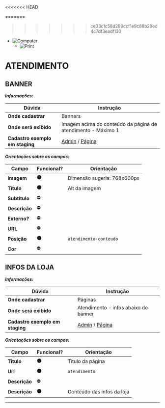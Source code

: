 






<<<<<<< HEAD

=======
>>>>>>> ce33c1c58d289ccf1e9c88b29ed4c7df3eadf130
- ![Computer](../images/prints/computer.png)
  - ![Print](../images/prints/06-atendimento.png)

# ATENDIMENTO

## BANNER

***Informações:***

| Dúvida                          | Instrução                |
| ------------------------------- | ------------------------ |
| **Onde cadastrar**              | Banners                  |
| **Onde será exibido**           | Imagem acima do conteúdo da página de atendimento - Máximo 1 |
| **Cadastro exemplo em staging** | [Admin](https://template5.vnda.dev/admin/midias/editar?id=17) / [Página](https://template5.vnda.dev/p/atendimento) |

***Orientações sobre os campos:***

| Campo         | Funcional?          | Orientação                                           |
| ------------- | ------------------- | ---------------------------------------------------- |
| **Imagem**    | :black_circle:      | Dimensão sugeria: 768x600px                          |
| **Título**    | :black_circle:      | Alt da imagem                                        |
| **Subtítulo** | :no_entry:          |                                                      |
| **Descrição** | :no_entry:          |                                                      |
| **Externo?**  | :no_entry:          |                                                      |
| **URL**       | :no_entry:          |                                                      |
| **Posição**   | :black_circle:      | `atendimento-conteudo`                               |
| **Cor**       | :no_entry:          |                                                      |

## INFOS DA LOJA

***Informações:***

| Dúvida                          | Instrução                |
| ------------------------------- | ------------------------ |
| **Onde cadastrar**              | Páginas                  |
| **Onde será exibido**           | Atendimento - infos abaixo do banner |
| **Cadastro exemplo em staging** | [Admin](https://template5.vnda.dev/admin/paginas/editar?id=atendimento) / [Página](https://template5.vnda.dev/p/atendimento) |

***Orientações sobre os campos:***

| Campo         | Funcional?     | Orientação       |
| ------------- | -------------- | ---------------- |
| **Titulo**    | :black_circle: | Titulo da página |
| **Url**       | :black_circle: | `atendimento`    |
| **Descrição** | :no_entry:     |                  |
| **Descrição** | :black_circle: | Conteúdo das infos da loja |

***
